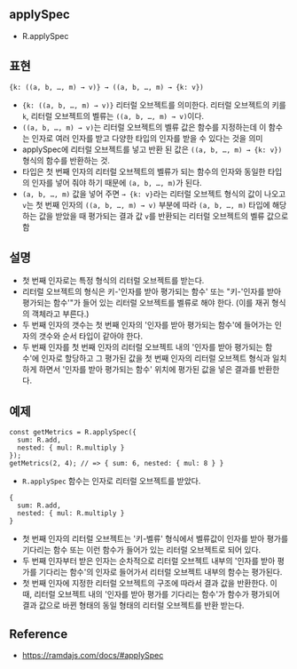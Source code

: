 ## applySpec
- R.applySpec

## 표현
```
{k: ((a, b, …, m) → v)} → ((a, b, …, m) → {k: v})
```
- `{k: ((a, b, …, m) → v)}` 리터럴 오브젝트를 의미한다. 리터럴 오브젝트의 키를 `k`, 리터럴 오브젝트의 벨류는 `((a, b, …, m) → v)`이다.
- `((a, b, …, m) → v)`는 리터럴 오브젝트의 벨류 값은 함수를 지정하는데 이 함수는 인자로 여러 인자를 받고 다양한 타입의 인자를 받을 수 있다는 것을 의미
- applySpec에 리터럴 오브젝트를 넣고 반환 된 값은 `((a, b, …, m) → {k: v})` 형식의 함수를 반환하는 것.
- 타입은 첫 번째 인자의 리터럴 오브젝트의 벨류가 되는 함수의 인자와 동일한 타입의 인자를 넣어 줘야 하기 때문에 `(a, b, …, m)`가 된다.
- `(a, b, …, m)` 값을 넣어 주면 `→ {k: v}`라는 리터럴 오브젝트 형식의 값이 나오고 `v`는 첫 번째 인자의 `((a, b, …, m) → v)` 부분에 따라 `(a, b, …, m)` 타입에 해당하는 값을 받았을 때 평가되는 결과 값 `v`를 반환되는 리터럴 오브젝트의 벨류 값으로 함

## 설명
- 첫 번째 인자로는 특정 형식의 리터럴 오브젝트를 받는다.
- 리터럴 오브젝트의 형식은 키-'인자를 받아 평가되는 함수' 또는 "키-'인자를 받아 평가되는 함수'"가 들어 있는 리터럴 오브젝트를 벨류로 해야 한다. (이를 재귀 형식의 객체라고 부른다.)
- 두 번째 인자의 갯수는 첫 번째 인자의 '인자를 받아 평가되는 함수'에 들어가는 인자의 갯수와 순서 타입이 같아야 한다.
- 두 번째 인자를 첫 번째 인자의 리터럴 오브젝트 내의 '인자를 받아 평가되는 함수'에 인자로 할당하고 그 평가된 값을 첫 번째 인자의 리터럴 오브젝트 형식과 일치하게 하면서 '인자를 받아 평가되는 함수' 위치에 평가된 값을 넣은 결과를 반환한다.

## 예제
```
const getMetrics = R.applySpec({
  sum: R.add,
  nested: { mul: R.multiply }
});
getMetrics(2, 4); // => { sum: 6, nested: { mul: 8 } }
```
- `R.applySpec` 함수는 인자로 리터럴 오브젝트를 받았다.
```
{
  sum: R.add,
  nested: { mul: R.multiply }
}
```
- 첫 번째 인자의 리터럴 오브젝트는 '키-벨류' 형식에서 벨류값이 인자를 받아 평가를 기다리는 함수 또는 이런 함수가 들어가 있는 리터럴 오브젝트로 되어 있다.
- 두 번째 인자부터 받은 인자는 순차적으로 리터럴 오브젝트 내부의 '인자를 받아 평가를 기다리는 함수'의 인자로 들어가서 리터럴 오브젝트 내부의 함수는 평가된다.
- 첫 번째 인자에 지정한 리터럴 오브젝트의 구조에 따라서 결과 값을 반환한다. 이 때, 리터럴 오브젝트 내의 '인자를 받아 평가를 기다리는 함수'가 함수가 평가되어 결과 값으로 바뀐 형태의 동일 형태의 리터럴 오브젝트를 반환 받는다.

## Reference
- https://ramdajs.com/docs/#applySpec
